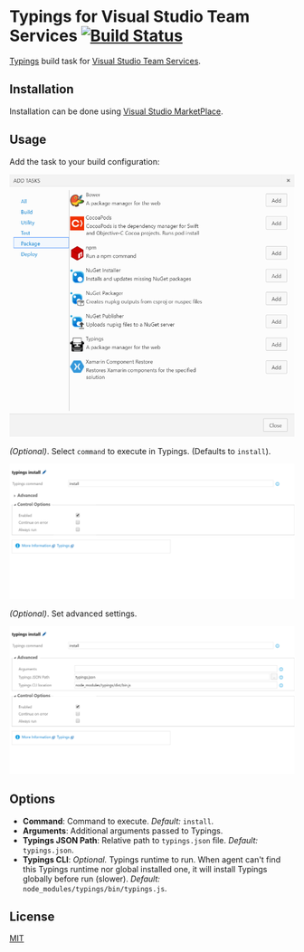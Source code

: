 ﻿# Typings for Visual Studio Team Services [![Build Status](https://travis-ci.org/touchifyapp/vsts-typings.svg)](https://travis-ci.org/touchifyapp/vsts-typings)

[Typings](https://github.com/typings/typings) build task for [Visual Studio Team Services](https://www.visualstudio.com/fr-fr/products/visual-studio-team-services-vs.aspx).

## Installation

Installation can be done using [Visual Studio MarketPlace](https://marketplace.visualstudio.com/items?itemName=touchify.vsts-typings).

## Usage

Add the task to your build configuration:

![Add typings Task](https://raw.githubusercontent.com/touchifyapp/vsts-typings/master/screenshots/screen-add.png)

_(Optional)_. Select `command` to execute in Typings. (Defaults to `install`).

![Set command](https://raw.githubusercontent.com/touchifyapp/vsts-typings/master/screenshots/screen-simple.png)

_(Optional)_. Set advanced settings.

![Set advanced](https://raw.githubusercontent.com/touchifyapp/vsts-typings/master/screenshots/screen-advanced.png)

## Options

* __Command__: Command to execute.  _Default:_ `install`.
* __Arguments__: Additional arguments passed to Typings.
* __Typings JSON Path__: Relative path to `typings.json` file.  _Default:_ `typings.json`.
* __Typings CLI__: _Optional._  Typings runtime to run.  When agent can't find this Typings runtime nor global installed one, it will install Typings globally before run (slower).  _Default:_ `node_modules/typings/bin/typings.js`.

## License

[MIT](https://raw.githubusercontent.com/touchifyapp/vsts-typings/master/LICENSE)